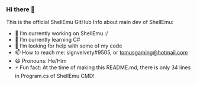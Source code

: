 ### Hi there 👋
This is the official ShellEmu GitHub
Info about main dev of ShellEmu:
- 🔭 I’m currently working on ShellEmu :/
- 🌱 I’m currently learning C#
- 🤔 I’m looking for help with some of my code
- 📫 How to reach me: signvelvety#9505, or tomusgaming@hotmail.com
- 😄 Pronouns: He/Him
- ⚡ Fun fact: At the time of making this README.md, there is only 34 lines in Program.cs of ShellEmu CMD!
